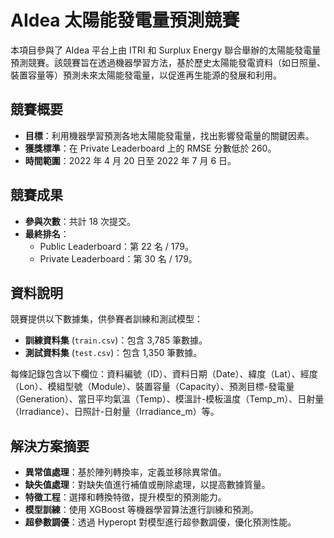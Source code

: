 # AIdea 太陽能發電量預測競賽

本項目參與了 AIdea 平台上由 ITRI 和 Surplux Energy 聯合舉辦的太陽能發電量預測競賽。該競賽旨在透過機器學習方法，基於歷史太陽能發電資料（如日照量、裝置容量等）預測未來太陽能發電量，以促進再生能源的發展和利用。

## 競賽概要

- **目標**：利用機器學習預測各地太陽能發電量，找出影響發電量的關鍵因素。
- **獲獎標準**：在 Private Leaderboard 上的 RMSE 分數低於 260。
- **時間範圍**：2022 年 4 月 20 日至 2022 年 7 月 6 日。

## 競賽成果

- **參與次數**：共計 18 次提交。
- **最終排名**：
  - Public Leaderboard：第 22 名 / 179。
  - Private Leaderboard：第 30 名 / 179。

## 資料說明

競賽提供以下數據集，供參賽者訓練和測試模型：

- **訓練資料集** (`train.csv`)：包含 3,785 筆數據。
- **測試資料集** (`test.csv`)：包含 1,350 筆數據。

每條記錄包含以下欄位：資料編號（ID）、資料日期（Date）、緯度（Lat）、經度（Lon）、模組型號（Module）、裝置容量（Capacity）、預測目標-發電量（Generation）、當日平均氣溫（Temp）、模溫計-模板溫度（Temp_m）、日射量（Irradiance）、日照計-日射量（Irradiance_m）等。

## 解決方案摘要

- **異常值處理**：基於陣列轉換率，定義並移除異常值。
- **缺失值處理**：對缺失值進行補值或刪除處理，以提高數據質量。
- **特徵工程**：選擇和轉換特徵，提升模型的預測能力。
- **模型訓練**：使用 XGBoost 等機器學習算法進行訓練和預測。
- **超參數調優**：透過 Hyperopt 對模型進行超參數調優，優化預測性能。


